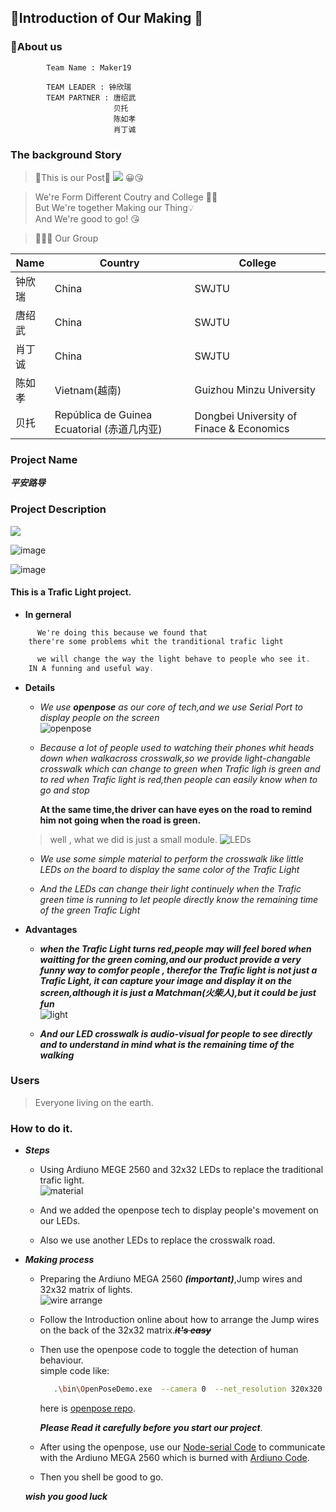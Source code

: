## 🧐Introduction of Our Making 🧐
### 👺About us
```vim
        Team Name : Maker19
        
        TEAM LEADER : 钟欣瑞
        TEAM PARTNER : 唐绍武
                       贝托
                       陈如孝
                       肖丁诚

```


### The background Story
>🎨This is our Post🎨
![](https://github.com/Zxrcoming/Maker19/blob/master/img/(2).jpeg?raw=true)
>😀😘

>We're Form Different Coutry and College 🚩🏁  
  But We're together Making our Thing💡  
  And We're good to go! 😘  

>👨‍👦‍👦  Our Group

|Name | Country | College|
|-- | -- | -- |
|钟欣瑞 | China | SWJTU|
|唐绍武 | China | SWJTU|
|肖丁诚 | China | SWJTU|
|陈如孝 | Vietnam(越南) | Guizhou Minzu University|
|贝托 |  República de Guinea Ecuatorial (赤道几内亚) | Dongbei University of Finace & Economics|

### Project Name
 ***平安路导***

### Project Description
![](https://github.com/Zxrcoming/Maker19/blob/master/img/(2).jpeg?raw=true)


![image](https://github.com/Zxrcoming/Maker19/blob/master/Picture/1.gif?raw=true)

![image](https://github.com/Zxrcoming/Maker19/blob/master/Picture/2.gif?raw=true)

#### This is a Trafic Light project.
- **In gerneral**
```vim
      We're doing this because we found that
    there're some problems whit the tranditional trafic light
```
```js
      we will change the way the light behave to people who see it.
    IN A funning and useful way.
```

- **Details**

  - *We use ***openpose*** as our core of tech,and we use Serial Port to display people on the screen*  
    ![openpose](https://github.com/CMU-Perceptual-Computing-Lab/openpose/blob/master/.github/media/pose_face_hands.gif?raw=true)

  - *Because a lot of people used to watching their phones whit heads down when walkacross crosswalk,so we provide light-changable crosswalk which can change to green when Trafic ligh is green and to red when Trafic light is red,then people can easily know when to go and stop*    

    **At the same time,the driver can have eyes on the road to remind him not going when the road is green.**
      
  >well , what we did is just a small module.
  ![LEDs](https://github.com/Zxrcoming/Maker19/blob/master/img/(1).jpeg?raw=true)

  - *We use some simple material to perform the crosswalk like little LEDs on the board to display the same color of the Trafic Light*

  - *And the LEDs can change their light continuely when the Trafic green time is running to let people directly know the remaining time of the green Trafic Light*

- **Advantages**
  - ***when the Trafic Light turns red,people may will feel bored when waitting for the green coming,and our product provide a very funny way to comfor people , therefor the Trafic light is not just a Trafic Light, it can capture your image and display it on the screen,although it is just a Matchman(火柴人),but it could be just fun***   
  ![light](http://a1.qpic.cn/psb?/V13beCG51KYd1k/UURiBok.EZQ*WwRgD2mr*LIsogYv.8AfVtg2*2fJ3vU!/c/dFQBAAAAAAAA&ek=1&kp=1&pt=0&bo=HAtABsAP3AgROUQ!&tl=3&vuin=2536914044&tm=1563688800&sce=60-2-2&rf=0-0)

  - ***And our LED crosswalk is audio-visual for people to see directly and to understand in mind what is the remaining time of the walking***



### Users
>Everyone living on the earth.

### How to do it.

- ***Steps***
  - Using Ardiuno MEGE 2560 and 32x32 LEDs to replace the traditional trafic light.  
  ![material](http://a2.qpic.cn/psb?/V13beCG51KYd1k/4Dey9J*KqB2jR3EwdhGQm7zHYlhst*vslu.rTJttKSY!/c/dDUBAAAAAAAA&ek=1&kp=1&pt=0&bo=QAYcC8AP3AgROUQ!&tl=3&vuin=2536914044&tm=1563688800&sce=60-2-2&rf=0-0)

  - And we added the openpose tech to display people's movement on our LEDs.

  - Also  we use another LEDs to replace the crosswalk road.

- ***Making process***
  - Preparing the Ardiuno MEGA 2560 ***(important)***,Jump wires and 32x32 matrix of lights.  
  ![wire arrange](http://a1.qpic.cn/psb?/V13beCG51KYd1k/Tr3ZJmCrPg.CGRguhhyJW5kvTlhsCeqQZAxCV82*VS0!/c/dFABAAAAAAAA&ek=1&kp=1&pt=0&bo=QAYcC8AP3AgROUQ!&tl=3&vuin=2536914044&tm=1563688800&sce=60-2-2&rf=0-0)
  
  - Follow the Introduction online about how to arrange the Jump wires on the back of the 32x32 matrix.~~***it's easy***~~
  
  - Then use the openpose code to toggle the detection of human behaviour.   
    simple code like:  
    ```sh
       .\bin\OpenPoseDemo.exe  --camera 0  --net_resolution 320x320  --keypoint_scale 1  --number_people_max 1  --write_json  ./output 
    ```
    here is [openpose repo](https://github.com/CMU-Perceptual-Computing-Lab/openpose).                 
    
    ***Please Read it carefully before you start our project***.

  - After using the openpose, use our [Node-serial Code](https://github.com/Zxrcoming/Maker19/blob/master/Node-serial%20Code) to communicate with the Ardiuno MEGA 2560 which is burned with [Ardiuno Code](https://github.com/Zxrcoming/Maker19/blob/master/Ardiuno%20Code).
  - Then you shell be good to go.  
  
  ***wish you good luck***

